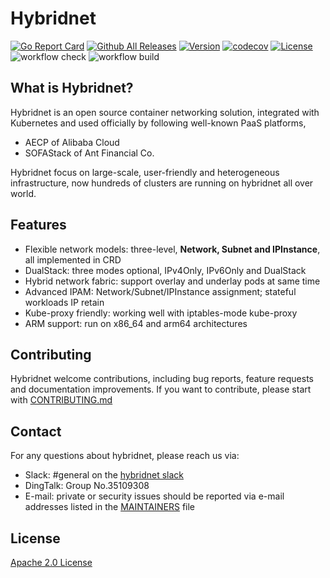 # Hybridnet

[![Go Report Card](https://goreportcard.com/badge/github.com/alibaba/hybridnet)](https://goreportcard.com/report/github.com/alibaba/hybridnet)
[![Github All Releases](https://img.shields.io/docker/pulls/hybridnetdev/hybridnet.svg)](https://hub.docker.com/r/hybridnetdev/hybridnet/tags)
[![Version](https://img.shields.io/github/v/release/alibaba/hybridnet)](https://github.com/alibaba/hybridnet/releases)
[![codecov](https://codecov.io/gh/alibaba/hybridnet/branch/main/graphs/badge.svg)](https://codecov.io/gh/alibaba/hybridnet)
[![License](https://img.shields.io/github/license/alibaba/hybridnet)](https://www.apache.org/licenses/LICENSE-2.0.html)
![workflow check](https://github.com/alibaba/hybridnet/actions/workflows/check.yml/badge.svg)
![workflow build](https://github.com/alibaba/hybridnet/actions/workflows/build.yml/badge.svg)

## What is Hybridnet?

Hybridnet is an open source container networking solution, integrated with Kubernetes and used officially by following well-known PaaS platforms,

- AECP of Alibaba Cloud
- SOFAStack of Ant Financial Co.

Hybridnet focus on large-scale, user-friendly and heterogeneous infrastructure, now hundreds of clusters are running on hybridnet all over world.

## Features

- Flexible network models: three-level, **Network, Subnet and IPInstance**, all implemented in CRD
- DualStack: three modes optional, IPv4Only, IPv6Only and DualStack
- Hybrid network fabric: support overlay and underlay pods at same time
- Advanced IPAM: Network/Subnet/IPInstance assignment; stateful workloads IP retain
- Kube-proxy friendly: working well with iptables-mode kube-proxy
- ARM support: run on x86_64 and arm64 architectures

## Contributing

Hybridnet welcome contributions, including bug reports, feature requests and documentation improvements.
If you want to contribute, please start with [CONTRIBUTING.md](CONTRIBUTING.md)

## Contact

For any questions about hybridnet, please reach us via:

- Slack: #general on the [hybridnet slack](hybridnetworkspace.slack.com)
- DingTalk: Group No.35109308
- E-mail: private or security issues should be reported via e-mail addresses listed in the [MAINTAINERS](MAINTAINERS) file

## License

[Apache 2.0 License](LICENSE)